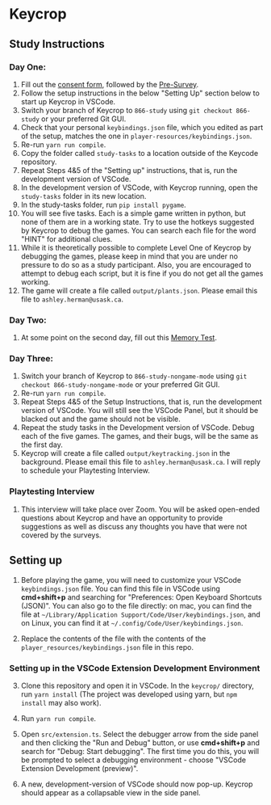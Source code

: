 # Keycrop

## Study Instructions

### Day One:
1. Fill out the [consent form](https://www.surveymonkey.ca/r/QYYXZXZ), followed by the [Pre-Survey](https://www.surveymonkey.ca/r/QYY7RZG).
2. Follow the setup instructions in the below "Setting Up" section below to start up Keycrop in VSCode. 
2. Switch your branch of Keycrop to `866-study` using `git checkout 866-study` or your preferred Git GUI.
3. Check that your personal `keybindings.json` file, which you edited as part of the setup, matches the one in `player-resources/keybindings.json`.  
4. Re-run `yarn run compile`. 
5. Copy the folder called `study-tasks` to a location outside of the Keycode repository.
6. Repeat Steps 4&5 of the "Setting up" instructions, that is, run the development version of VSCode.  
7. In the development version of VSCode, with Keycrop running, open the `study-tasks` folder in its new location.
7. In the study-tasks folder, run `pip install pygame`. 
8. You will see five tasks. Each is a simple game written in python, but none of them are in a working state. Try to use the hotkeys suggested by Keycrop to debug the games. You can search each file for the word "HINT" for additional clues. 
9. While it is theoretically possible to complete Level One of Keycrop by debugging the games, please keep in mind that you are under no pressure to do so as a study participant. Also, you are encouraged to attempt to debug each script, but it is fine if you do not get all the games working.
10. The game will create a file called `output/plants.json`. Please email this file to `ashley.herman@usask.ca`.

### Day Two:
1. At some point on the second day, fill out this [Memory Test](https://www.surveymonkey.ca/r/JZSBPYC). 

### Day Three:
1. Switch your branch of Keycrop to `866-study-nongame-mode` using `git checkout 866-study-nongame-mode` or your preferred Git GUI. 
2. Re-run `yarn run compile`. 
3. Repeat Steps 4&5 of the Setup Instructions, that is, run the development version of VSCode. You will still see the VSCode Panel, but it should be blacked out and the game should not be visible. 
4. Repeat the study tasks in the Development version of VSCode. Debug each of the five games. The games, and their bugs, will be the same as the first day.
5. Keycrop will create a file called `output/keytracking.json` in the background. Please email this file to `ashley.herman@usask.ca`. I will reply to schedule your Playtesting Interview.

### Playtesting Interview
1. This interview will take place over Zoom. You will be asked open-ended questions about Keycrop and have an opportunity to provide suggestions as well as discuss any thoughts you have that were not covered by the surveys. 

## Setting up

1. Before playing the game, you will need to customize your VSCode `keybindings.json` file. You can find this file in VSCode using **cmd+shift+p** and searching for "Preferences: Open Keyboard Shortcuts (JSON)". You can also go to the file directly: on mac, you can find the file at `~/Library/Application Support/Code/User/keybindings.json`, and on Linux, you can find it at `~/.config/Code/User/keybindings.json`. 

2. Replace the contents of the file with the contents of the `player_resources/keybindings.json` file in this repo.  

### Setting up in the VSCode Extension Development Environment ##

3. Clone this repository and open it in VSCode. In the `keycrop/` directory, run `yarn install` (The project was developed using yarn, but `npm install` may also work).

4. Run `yarn run compile`.

5. Open `src/extension.ts`. Select the debugger arrow from the side panel and then clicking the "Run and Debug" button, or use **cmd+shift+p** and search for "Debug: Start debugging". The first time you do this, you will be prompted to select a debugging environment - choose "VSCode Extension Development (preview)". 

6. A new, development-version of VSCode should now pop-up. Keycrop should appear as a collapsable view in the side panel. 
